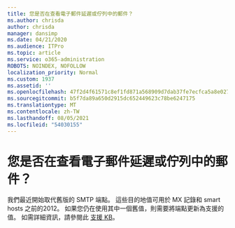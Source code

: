 ```yaml
---
title: 您是否在查看電子郵件延遲或佇列中的郵件？
ms.author: chrisda
author: chrisda
manager: dansimp
ms.date: 04/21/2020
ms.audience: ITPro
ms.topic: article
ms.service: o365-administration
ROBOTS: NOINDEX, NOFOLLOW
localization_priority: Normal
ms.custom: 1937
ms.assetid: ''
ms.openlocfilehash: 47f2d4f61571c8ef1fd871a568909d7dab37fe7ecfca5a8e02728e12b759ae40
ms.sourcegitcommit: b5f7da89a650d2915dc652449623c78be6247175
ms.translationtype: MT
ms.contentlocale: zh-TW
ms.lasthandoff: 08/05/2021
ms.locfileid: "54030155"
---
```

# <a name="are-you-seeing-email-delays-or-queued-mail"></a>您是否在查看電子郵件延遲或佇列中的郵件？

我們最近開始取代舊版的 SMTP 端點。 這些目的地值可用於 MX 記錄和 smart hosts 之前的2012。 如果您仍在使用其中一個舊值，則需要將端點更新為支援的值。 如需詳細資訊，請參閱此 [支援 KB](https://support.microsoft.com/help/4057301/attr35-response-code-when-mail-is-sent-to-eop-exo)。
